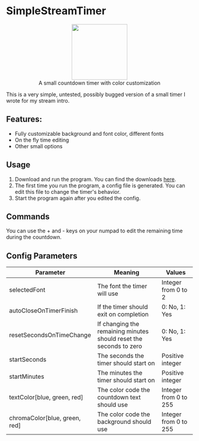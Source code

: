 # SimpleStreamTimer
<p align="center">
  <img src="https://imageog.flaticon.com/icons/png/512/68/68132.png?size=1200x630f&pad=10,10,10,10&ext=png&bg=FFFFFFFF" width=150 height="auto" /> <br>
  A small countdown timer with color customization 
</p>

This is a very simple, untested, possibly bugged version of a small timer I wrote for my stream intro.

## Features:
- Fully customizable background and font color, different fonts
- On the fly time editing
- Other small options

## Usage
1. Download and run the program. You can find the downloads [here](https://github.com/Syrapt0r/SimpleStreamTimer/releases).
1. The first time you run the program, a config file is generated. You can edit this file to change the timer's behavior.
1. Start the program again after you edited the config.

## Commands
You can use the + and - keys on your numpad to edit the remaining time during the countdown.

## Config Parameters
Parameter|Meaning|Values
---------|-------|------
selectedFont|The font the timer will use|Integer from 0 to 2
autoCloseOnTimerFinish|If the timer should exit on completion|0: No, 1: Yes
resetSecondsOnTimeChange|If changing the remaining minutes should reset the seconds to zero|0: No, 1: Yes
startSeconds|The seconds the timer should start on|Positive integer
startMinutes|The minutes the timer should start on|Positive integer
textColor[blue, green, red]|The color code the countdown text should use|Integer from 0 to 255
chromaColor[blue, green, red]|The color code the background should use|Integer from 0 to 255